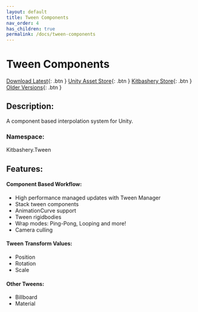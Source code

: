 ```yaml
---
layout: default
title: Tween Components
nav_order: 4
has_children: true
permalink: /docs/tween-components
---
```


# Tween Components

[Download Latest](https://github.com/Kitbashery/Tween-Components/releases/download/Latest/Kitbashery_TweenComponents.unitypackage){: .btn }
[Unity Asset Store](http://example.com/){: .btn }
[Kitbashery Store](http://example.com/){: .btn }
[Older Versions](https://github.com/Kitbashery/Tween-Components/releases){: .btn }

## Description:
A component based interpolation system for Unity.

### Namespace:
Kitbashery.Tween

## Features:

#### Component Based Workflow:
* High performance managed updates with Tween Manager
* Stack tween components
* AnimationCurve support
* Tween rigidbodies
* Wrap modes: Ping-Pong, Looping and more!
* Camera culling

#### Tween Transform Values:
* Position
* Rotation
* Scale

#### Other Tweens:
* Billboard
* Material
